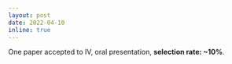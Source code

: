 ```yaml
---
layout: post
date: 2022-04-10
inline: true
---
```


One paper accepted to IV, oral presentation, **selection rate: ~10%**.
